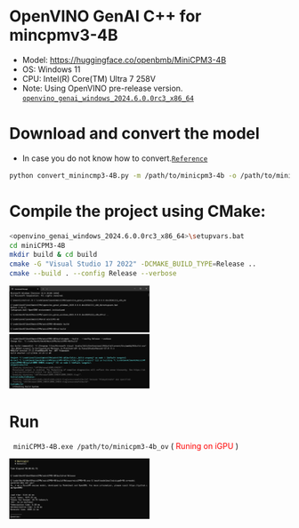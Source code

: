 # OpenVINO GenAI C++ for mincpmv3-4B

* Model: https://huggingface.co/openbmb/MiniCPM3-4B
* OS: Windows 11
* CPU: Intel(R) Core(TM) Ultra 7 258V
* Note: Using OpenVINO pre-release version. [`openvino_genai_windows_2024.6.0.0rc3_x86_64`](https://storage.openvinotoolkit.org/repositories/openvino_genai/packages/pre-release/2024.6.0.0rc3/openvino_genai_windows_2024.6.0.0rc3_x86_64.zip)


# Download and convert the model 
* In case you do not know how to convert.[`Reference`](https://github.com/onlymatrix/miniCPMs/tree/main/miniCPM3-4B)

``` sh
python convert_minincmp3-4B.py -m /path/to/minicpm3-4b -o /path/to/minicpm3-4b_ov
```
# Compile the project using CMake:
```sh
<openvino_genai_windows_2024.6.0.0rc3_x86_64>\setupvars.bat
cd miniCPM3-4B
mkdir build & cd build
cmake -G "Visual Studio 17 2022" -DCMAKE_BUILD_TYPE=Release ..
cmake --build . --config Release --verbose 
```
<img src="./images/1.png" width="50%"></img>
<img src="./images/2.png" width="50%"></img>

# Run
` miniCPM3-4B.exe /path/to/minicpm3-4b_ov`  (<font color='red'> Runing on iGPU </font>)

<img src="./images/3.png" width="50%"></img>
